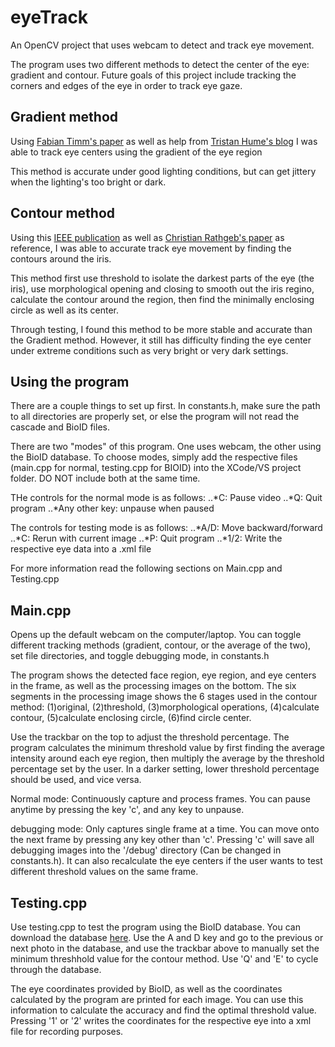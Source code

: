 # eyeTrack

An OpenCV project that uses webcam to detect and track eye movement.

The program uses two different methods to detect the center of the eye: gradient and contour. Future goals of this project include tracking the corners and edges of the eye in order to track eye gaze. 

## Gradient method

Using [Fabian Timm's paper](http://ieeexplore.ieee.org/xpls/icp.jsp?arnumber=7153202) as well as help from [Tristan Hume's blog](http://thume.ca/projects/2012/11/04/simple-accurate-eye-center-tracking-in-opencv/) I was able to track eye centers using the gradient of the eye region

This method is accurate under good lighting conditions, but can get jittery when the lighting's too bright or dark.

## Contour method

Using this [IEEE publication](http://ieeexplore.ieee.org/xpls/icp.jsp?arnumber=7153202) as well as [Christian Rathgeb's paper](https://books.google.com.tw/books?hl=en&lr=&id=JVxDAAAAQBAJ&oi=fnd&pg=PR3&dq=From+Segmentation+to+Template+Security&ots=AUYgFY8yzA&sig=qUikdIDJZuQKP6muLCbXErNrBJ4&redir_esc=y#v=onepage&q=From%20Segmentation%20to%20Template%20Security&f=false) as reference, I was able to accurate track eye movement by finding the contours around the iris.

This method first use threshold to isolate the darkest parts of the eye (the iris), use morphological opening and closing to smooth out the iris regino, calculate the contour around the region, then find the minimally enclosing circle as well as its center. 

Through testing, I found this method to be more stable and accurate than the Gradient method. However, it still has difficulty finding the eye center under extreme conditions such as very bright or very dark settings.

## Using the program
There are a couple things to set up first. In constants.h, make sure the path to all directories are properly set, or else the program will not read the cascade and BioID files. 

There are two "modes" of this program. One uses webcam, the other using the BioID database. To choose modes, simply add the respective files (main.cpp for normal, testing.cpp for BIOID) into the XCode/VS project folder. DO NOT include both at the same time.

THe controls for the normal mode is as follows:
..*C: Pause video
..*Q: Quit program
..*Any other key: unpause when paused

The controls for testing mode is as follows:
..*A/D: Move backward/forward
..*C: Rerun with current image
..*P: Quit program
..*1/2: Write the respective eye data into a .xml file

For more information read the following sections on Main.cpp and Testing.cpp

## Main.cpp
Opens up the default webcam on the computer/laptop. You can toggle different tracking methods (gradient, contour, or the average of the two), set file directories, and toggle debugging mode, in constants.h

The program shows the detected face region, eye region, and eye centers in the frame, as well as the processing images on the bottom. The six segments in the processing image shows the 6 stages used in the contour method: (1)original, (2)threshold, (3)morphological operations, (4)calculate contour, (5)calculate enclosing circle, (6)find circle center.

Use the trackbar on the top to adjust the threshold percentage. The program calculates the minimum threshold value by first finding the average intensity around each eye region, then multiply the average by the threshold percentage set by the user. In a darker setting, lower threshold percentage should be used, and vice versa. 

Normal mode: Continuously capture and process frames. You  can pause anytime by pressing the key 'c', and any key to unpause.

debugging mode: Only captures single frame at a time. You  can move onto the next frame by pressing any key other than 'c'. Pressing 'c' will save all debugging images into the '/debug' directory (Can be changed in constants.h). It can also recalculate the eye centers if the user wants to test different threshold values on the same frame.

## Testing.cpp

Use testing.cpp to test the program using the BioID database. You can download the database [here](https://www.bioid.com/About/BioID-Face-Database). Use the A and D key and go to the previous or next photo in the database, and use the trackbar above to manually set the minimum threshhold value for the contour method. Use 'Q' and 'E' to cycle through the database.

The eye coordinates provided by BioID, as well as the coordinates calculated by the program are printed for each image. You can use this information to calculate the accuracy and find the optimal threshold value. Pressing '1' or '2' writes the coordinates for the respective eye into a xml file for recording purposes. 
